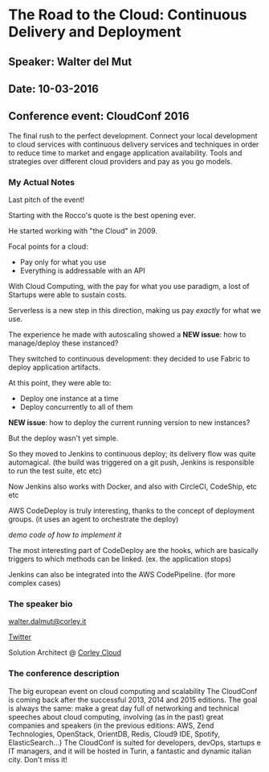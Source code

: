 # The Road to the Cloud: Continuous Delivery and Deployment

## Speaker: Walter del Mut

## Date: 10-03-2016

## Conference event: CloudConf 2016

The final rush to the perfect development. Connect your local development to cloud services  with continuous delivery services and techniques in order to reduce time to market and engage application availability. Tools and strategies over different cloud providers and pay as you go models.

### My Actual Notes

Last pitch of the event!

Starting with the Rocco's quote is the best opening ever.

He started working with "the Cloud" in 2009.

Focal points for a cloud:

- Pay only for what you use
- Everything is addressable with an API

With Cloud Computing, with the pay for what you use paradigm, a lost of Startups were able to sustain costs.

Serverless is a new step in this direction, making us pay _exactly_ for what we use.

The experience he made with autoscaling showed a **NEW issue**: how to manage/deploy these instanced?

They switched to continuous development: they decided to use Fabric to deploy application artifacts.

At this point, they were able to:

- Deploy one instance at a time
- Deploy concurrently to all of them

**NEW issue**: how to deploy the current running version to new instances?

But the deploy wasn't yet simple.

So they moved to Jenkins to continuous deploy; its delivery flow was quite automagical. (the build was triggered on a git push, Jenkins is responsible to run the test suite, etc etc)

Now Jenkins also works with Docker, and also with CircleCI, CodeShip, etc etc

AWS CodeDeploy is truly interesting, thanks to the concept of deployment groups. (it uses an agent to orchestrate the deploy)

_demo code of how to implement it_

The most interesting part of CodeDeploy are the hooks, which are basically triggers to which methods can be linked. (ex. the application stops)

Jenkins can also be integrated into the AWS CodePipeline. (for more complex cases)

### The speaker bio

walter.dalmut@corley.it  

[Twitter](https://twitter.com/walterdalmut)

Solution Architect @ [Corley Cloud](https://www.corleycloud.com/)

### The conference description

The big european event on cloud computing and scalability The CloudConf is coming back after the successful 2013, 2014 and 2015 editions. The goal is always the same: make a great day full of networking and technical speeches about cloud computing, involving (as in the past) great companies and speakers (in the previous editions: AWS, Zend Technologies, OpenStack, OrientDB, Redis, Cloud9 IDE, Spotify, ElasticSearch...) The CloudConf is suited for developers, devOps, startups e IT managers, and it will be hosted in Turin, a fantastic and dynamic italian city. Don't miss it!
